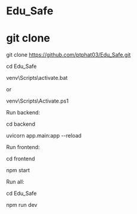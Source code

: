 # Edu_Safe

# git clone
git clone https://github.com/ptphat03/Edu_Safe.git

cd Edu_Safe

venv\Scripts\activate.bat

or

venv\Scripts\Activate.ps1

Run backend:

cd backend

uvicorn app.main:app --reload


Run frontend:

cd frontend

npm start


Run all:

cd Edu_Safe

npm run dev

